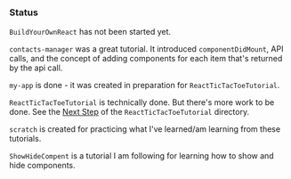### Status

`BuildYourOwnReact` has not been started yet.

`contacts-manager` was a great tutorial. It introduced `componentDidMount`, API calls, and the concept of adding components for each item that's returned by the api call.

`my-app` is done - it was created in preparation for `ReactTicTacToeTutorial`.

`ReactTicTacToeTutorial` is technically done. But there's more work to be done. 
See the [Next Step](https://github.com/JamieBort/LearningDirectory/tree/master/JavaScript/Libraries/React/ReactTicTacToeTutorial#next-steps) of the `ReactTicTacToeTutorial` directory.

`scratch` is created for practicing what I've learned/am learning from these tutorials.

`ShowHideCompent` is a tutorial I am following for learning how to show and hide components.